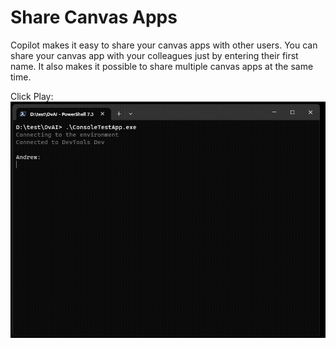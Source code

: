 # Share Canvas Apps

Copilot makes it easy to share your canvas apps with other users. You can share your canvas app with your colleagues just by entering their first name. It also makes it possible to share multiple canvas apps at the same time.

Click Play:
![Share Canvas Apps](assets/images/ShareCanvasApps.gif)

